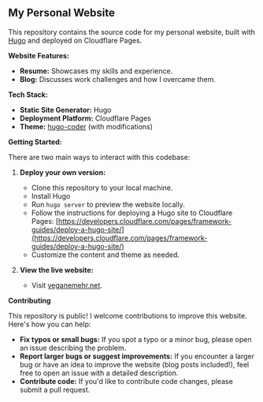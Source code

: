 ## My Personal Website

This repository contains the source code for my personal website, built with [Hugo](https://gohugo.io/) and deployed on Cloudflare Pages. 

**Website Features:**

* **Resume:**  Showcases my skills and experience.
* **Blog:** Discusses work challenges and how I overcame them.

**Tech Stack:**

* **Static Site Generator:** Hugo
* **Deployment Platform:** Cloudflare Pages
* **Theme:** [hugo-coder](https://github.com/luizdepra/hugo-coder/) (with modifications)

**Getting Started:**

There are two main ways to interact with this codebase:

1. **Deploy your own version:**
    * Clone this repository to your local machine.
    * Install Hugo
    * Run `hugo server` to preview the website locally.
    * Follow the instructions for deploying a Hugo site to Cloudflare Pages: [https://developers.cloudflare.com/pages/framework-guides/deploy-a-hugo-site/](https://developers.cloudflare.com/pages/framework-guides/deploy-a-hugo-site/)
    * Customize the content and theme as needed.

2. **View the live website:**
    * Visit [yeganemehr.net](https://yeganemehr.net).

**Contributing**

This repository is public! I welcome contributions to improve this website. Here's how you can help:

* **Fix typos or small bugs:**  If you spot a typo or a minor bug, please open an issue describing the problem.
* **Report larger bugs or suggest improvements:** If you encounter a larger bug or have an idea to improve the website (blog posts included!), feel free to open an issue with a detailed description.
* **Contribute code:** If you'd like to contribute code changes, please submit a pull request.
